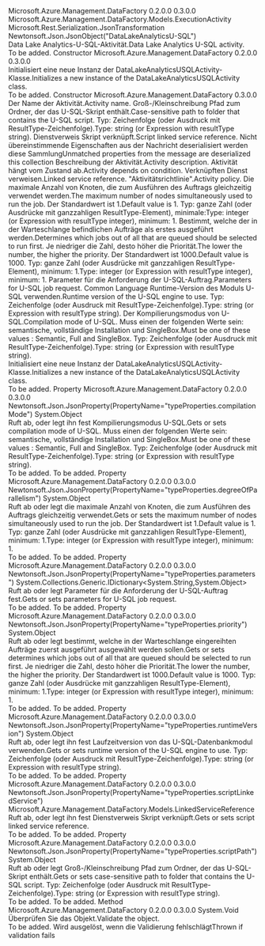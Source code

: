 <Type Name="DataLakeAnalyticsUSQLActivity" FullName="Microsoft.Azure.Management.DataFactory.Models.DataLakeAnalyticsUSQLActivity">
  <TypeSignature Language="C#" Value="public class DataLakeAnalyticsUSQLActivity : Microsoft.Azure.Management.DataFactory.Models.ExecutionActivity" />
  <TypeSignature Language="ILAsm" Value=".class public auto ansi beforefieldinit DataLakeAnalyticsUSQLActivity extends Microsoft.Azure.Management.DataFactory.Models.ExecutionActivity" />
  <TypeSignature Language="DocId" Value="T:Microsoft.Azure.Management.DataFactory.Models.DataLakeAnalyticsUSQLActivity" />
  <TypeSignature Language="VB.NET" Value="Public Class DataLakeAnalyticsUSQLActivity&#xA;Inherits ExecutionActivity" />
  <TypeSignature Language="F#" Value="type DataLakeAnalyticsUSQLActivity = class&#xA;    inherit ExecutionActivity" />
  <AssemblyInfo>
    <AssemblyName>Microsoft.Azure.Management.DataFactory</AssemblyName>
    <AssemblyVersion>0.2.0.0</AssemblyVersion>
    <AssemblyVersion>0.3.0.0</AssemblyVersion>
  </AssemblyInfo>
  <Base>
    <BaseTypeName>Microsoft.Azure.Management.DataFactory.Models.ExecutionActivity</BaseTypeName>
  </Base>
  <Interfaces />
  <Attributes>
    <Attribute>
      <AttributeName>Microsoft.Rest.Serialization.JsonTransformation</AttributeName>
    </Attribute>
    <Attribute>
      <AttributeName>Newtonsoft.Json.JsonObject("DataLakeAnalyticsU-SQL")</AttributeName>
    </Attribute>
  </Attributes>
  <Docs>
    <summary>
            <span data-ttu-id="3b172-101">Data Lake Analytics-U-SQL-Aktivität.</span><span class="sxs-lookup"><span data-stu-id="3b172-101">Data Lake Analytics U-SQL activity.</span></span>
            </summary>
    <remarks>To be added.</remarks>
  </Docs>
  <Members>
    <Member MemberName=".ctor">
      <MemberSignature Language="C#" Value="public DataLakeAnalyticsUSQLActivity ();" />
      <MemberSignature Language="ILAsm" Value=".method public hidebysig specialname rtspecialname instance void .ctor() cil managed" />
      <MemberSignature Language="DocId" Value="M:Microsoft.Azure.Management.DataFactory.Models.DataLakeAnalyticsUSQLActivity.#ctor" />
      <MemberSignature Language="VB.NET" Value="Public Sub New ()" />
      <MemberType>Constructor</MemberType>
      <AssemblyInfo>
        <AssemblyName>Microsoft.Azure.Management.DataFactory</AssemblyName>
        <AssemblyVersion>0.2.0.0</AssemblyVersion>
        <AssemblyVersion>0.3.0.0</AssemblyVersion>
      </AssemblyInfo>
      <Parameters />
      <Docs>
        <summary>
            <span data-ttu-id="3b172-102">Initialisiert eine neue Instanz der DataLakeAnalyticsUSQLActivity-Klasse.</span><span class="sxs-lookup"><span data-stu-id="3b172-102">Initializes a new instance of the DataLakeAnalyticsUSQLActivity class.</span></span>
            </summary>
        <remarks>To be added.</remarks>
      </Docs>
    </Member>
    <Member MemberName=".ctor">
      <MemberSignature Language="C#" Value="public DataLakeAnalyticsUSQLActivity (string name, object scriptPath, Microsoft.Azure.Management.DataFactory.Models.LinkedServiceReference scriptLinkedService, System.Collections.Generic.IDictionary&lt;string,object&gt; additionalProperties = null, string description = null, System.Collections.Generic.IList&lt;Microsoft.Azure.Management.DataFactory.Models.ActivityDependency&gt; dependsOn = null, Microsoft.Azure.Management.DataFactory.Models.LinkedServiceReference linkedServiceName = null, Microsoft.Azure.Management.DataFactory.Models.ActivityPolicy policy = null, object degreeOfParallelism = null, object priority = null, System.Collections.Generic.IDictionary&lt;string,object&gt; parameters = null, object runtimeVersion = null, object compilationMode = null);" />
      <MemberSignature Language="ILAsm" Value=".method public hidebysig specialname rtspecialname instance void .ctor(string name, object scriptPath, class Microsoft.Azure.Management.DataFactory.Models.LinkedServiceReference scriptLinkedService, class System.Collections.Generic.IDictionary`2&lt;string, object&gt; additionalProperties, string description, class System.Collections.Generic.IList`1&lt;class Microsoft.Azure.Management.DataFactory.Models.ActivityDependency&gt; dependsOn, class Microsoft.Azure.Management.DataFactory.Models.LinkedServiceReference linkedServiceName, class Microsoft.Azure.Management.DataFactory.Models.ActivityPolicy policy, object degreeOfParallelism, object priority, class System.Collections.Generic.IDictionary`2&lt;string, object&gt; parameters, object runtimeVersion, object compilationMode) cil managed" />
      <MemberSignature Language="DocId" Value="M:Microsoft.Azure.Management.DataFactory.Models.DataLakeAnalyticsUSQLActivity.#ctor(System.String,System.Object,Microsoft.Azure.Management.DataFactory.Models.LinkedServiceReference,System.Collections.Generic.IDictionary{System.String,System.Object},System.String,System.Collections.Generic.IList{Microsoft.Azure.Management.DataFactory.Models.ActivityDependency},Microsoft.Azure.Management.DataFactory.Models.LinkedServiceReference,Microsoft.Azure.Management.DataFactory.Models.ActivityPolicy,System.Object,System.Object,System.Collections.Generic.IDictionary{System.String,System.Object},System.Object,System.Object)" />
      <MemberSignature Language="VB.NET" Value="Public Sub New (name As String, scriptPath As Object, scriptLinkedService As LinkedServiceReference, Optional additionalProperties As IDictionary(Of String, Object) = null, Optional description As String = null, Optional dependsOn As IList(Of ActivityDependency) = null, Optional linkedServiceName As LinkedServiceReference = null, Optional policy As ActivityPolicy = null, Optional degreeOfParallelism As Object = null, Optional priority As Object = null, Optional parameters As IDictionary(Of String, Object) = null, Optional runtimeVersion As Object = null, Optional compilationMode As Object = null)" />
      <MemberSignature Language="F#" Value="new Microsoft.Azure.Management.DataFactory.Models.DataLakeAnalyticsUSQLActivity : string * obj * Microsoft.Azure.Management.DataFactory.Models.LinkedServiceReference * System.Collections.Generic.IDictionary&lt;string, obj&gt; * string * System.Collections.Generic.IList&lt;Microsoft.Azure.Management.DataFactory.Models.ActivityDependency&gt; * Microsoft.Azure.Management.DataFactory.Models.LinkedServiceReference * Microsoft.Azure.Management.DataFactory.Models.ActivityPolicy * obj * obj * System.Collections.Generic.IDictionary&lt;string, obj&gt; * obj * obj -&gt; Microsoft.Azure.Management.DataFactory.Models.DataLakeAnalyticsUSQLActivity" Usage="new Microsoft.Azure.Management.DataFactory.Models.DataLakeAnalyticsUSQLActivity (name, scriptPath, scriptLinkedService, additionalProperties, description, dependsOn, linkedServiceName, policy, degreeOfParallelism, priority, parameters, runtimeVersion, compilationMode)" />
      <MemberType>Constructor</MemberType>
      <AssemblyInfo>
        <AssemblyName>Microsoft.Azure.Management.DataFactory</AssemblyName>
        <AssemblyVersion>0.3.0.0</AssemblyVersion>
      </AssemblyInfo>
      <Parameters>
        <Parameter Name="name" Type="System.String" />
        <Parameter Name="scriptPath" Type="System.Object" />
        <Parameter Name="scriptLinkedService" Type="Microsoft.Azure.Management.DataFactory.Models.LinkedServiceReference" />
        <Parameter Name="additionalProperties" Type="System.Collections.Generic.IDictionary&lt;System.String,System.Object&gt;" />
        <Parameter Name="description" Type="System.String" />
        <Parameter Name="dependsOn" Type="System.Collections.Generic.IList&lt;Microsoft.Azure.Management.DataFactory.Models.ActivityDependency&gt;" />
        <Parameter Name="linkedServiceName" Type="Microsoft.Azure.Management.DataFactory.Models.LinkedServiceReference" />
        <Parameter Name="policy" Type="Microsoft.Azure.Management.DataFactory.Models.ActivityPolicy" />
        <Parameter Name="degreeOfParallelism" Type="System.Object" />
        <Parameter Name="priority" Type="System.Object" />
        <Parameter Name="parameters" Type="System.Collections.Generic.IDictionary&lt;System.String,System.Object&gt;" />
        <Parameter Name="runtimeVersion" Type="System.Object" />
        <Parameter Name="compilationMode" Type="System.Object" />
      </Parameters>
      <Docs>
        <param name="name"><span data-ttu-id="3b172-103">Der Name der Aktivität.</span><span class="sxs-lookup"><span data-stu-id="3b172-103">Activity name.</span></span></param>
        <param name="scriptPath"><span data-ttu-id="3b172-104">Groß-/Kleinschreibung Pfad zum Ordner, der das U-SQL-Skript enthält.</span><span class="sxs-lookup"><span data-stu-id="3b172-104">Case-sensitive path to folder that contains the U-SQL script.</span></span> <span data-ttu-id="3b172-105">Typ: Zeichenfolge (oder Ausdruck mit ResultType-Zeichenfolge).</span><span class="sxs-lookup"><span data-stu-id="3b172-105">Type: string (or Expression with resultType string).</span></span></param>
        <param name="scriptLinkedService"><span data-ttu-id="3b172-106">Dienstverweis Skript verknüpft.</span><span class="sxs-lookup"><span data-stu-id="3b172-106">Script linked service reference.</span></span></param>
        <param name="additionalProperties"><span data-ttu-id="3b172-107">Nicht übereinstimmende Eigenschaften aus der Nachricht deserialisiert werden diese Sammlung</span><span class="sxs-lookup"><span data-stu-id="3b172-107">Unmatched properties from the message are deserialized this collection</span></span></param>
        <param name="description"><span data-ttu-id="3b172-108">Beschreibung der Aktivität.</span><span class="sxs-lookup"><span data-stu-id="3b172-108">Activity description.</span></span></param>
        <param name="dependsOn"><span data-ttu-id="3b172-109">Aktivität hängt vom Zustand ab.</span><span class="sxs-lookup"><span data-stu-id="3b172-109">Activity depends on condition.</span></span></param>
        <param name="linkedServiceName"><span data-ttu-id="3b172-110">Verknüpften Dienst verweisen.</span><span class="sxs-lookup"><span data-stu-id="3b172-110">Linked service reference.</span></span></param>
        <param name="policy"><span data-ttu-id="3b172-111">"Aktivitätsrichtlinie".</span><span class="sxs-lookup"><span data-stu-id="3b172-111">Activity policy.</span></span></param>
        <param name="degreeOfParallelism"><span data-ttu-id="3b172-112">Die maximale Anzahl von Knoten, die zum Ausführen des Auftrags gleichzeitig verwendet werden.</span><span class="sxs-lookup"><span data-stu-id="3b172-112">The maximum number of nodes simultaneously used to run the job.</span></span> <span data-ttu-id="3b172-113">Der Standardwert ist 1.</span><span class="sxs-lookup"><span data-stu-id="3b172-113">Default value is 1.</span></span> <span data-ttu-id="3b172-114">Typ: ganze Zahl (oder Ausdrücke mit ganzzahligen ResultType-Element), minimale:</span><span class="sxs-lookup"><span data-stu-id="3b172-114">Type: integer (or Expression with resultType integer), minimum:</span></span>
            1.</param>
        <param name="priority"><span data-ttu-id="3b172-115">Bestimmt, welche der in der Warteschlange befindlichen Aufträge als erstes ausgeführt werden.</span><span class="sxs-lookup"><span data-stu-id="3b172-115">Determines which jobs out of all that are queued should be selected to run first.</span></span> <span data-ttu-id="3b172-116">Je niedriger die Zahl, desto höher die Priorität.</span><span class="sxs-lookup"><span data-stu-id="3b172-116">The lower the number, the higher the priority.</span></span> <span data-ttu-id="3b172-117">Der Standardwert ist 1000.</span><span class="sxs-lookup"><span data-stu-id="3b172-117">Default value is 1000.</span></span> <span data-ttu-id="3b172-118">Typ: ganze Zahl (oder Ausdrücke mit ganzzahligen ResultType-Element), minimum: 1.</span><span class="sxs-lookup"><span data-stu-id="3b172-118">Type: integer (or Expression with resultType integer), minimum: 1.</span></span></param>
        <param name="parameters"><span data-ttu-id="3b172-119">Parameter für die Anforderung der U-SQL-Auftrag.</span><span class="sxs-lookup"><span data-stu-id="3b172-119">Parameters for U-SQL job request.</span></span></param>
        <param name="runtimeVersion"><span data-ttu-id="3b172-120">Common Language Runtime-Version des Moduls U-SQL verwenden.</span><span class="sxs-lookup"><span data-stu-id="3b172-120">Runtime version of the U-SQL engine to use.</span></span> <span data-ttu-id="3b172-121">Typ: Zeichenfolge (oder Ausdruck mit ResultType-Zeichenfolge).</span><span class="sxs-lookup"><span data-stu-id="3b172-121">Type: string (or Expression with resultType string).</span></span></param>
        <param name="compilationMode"><span data-ttu-id="3b172-122">Der Kompilierungsmodus von U-SQL.</span><span class="sxs-lookup"><span data-stu-id="3b172-122">Compilation mode of U-SQL.</span></span> <span data-ttu-id="3b172-123">Muss einen der folgenden Werte sein: semantische, vollständige Installation und SingleBox.</span><span class="sxs-lookup"><span data-stu-id="3b172-123">Must be one of these values : Semantic, Full and SingleBox.</span></span> <span data-ttu-id="3b172-124">Typ: Zeichenfolge (oder Ausdruck mit ResultType-Zeichenfolge).</span><span class="sxs-lookup"><span data-stu-id="3b172-124">Type: string (or Expression with resultType string).</span></span></param>
        <summary>
            <span data-ttu-id="3b172-125">Initialisiert eine neue Instanz der DataLakeAnalyticsUSQLActivity-Klasse.</span><span class="sxs-lookup"><span data-stu-id="3b172-125">Initializes a new instance of the DataLakeAnalyticsUSQLActivity class.</span></span>
            </summary>
        <remarks>To be added.</remarks>
      </Docs>
    </Member>
    <Member MemberName="CompilationMode">
      <MemberSignature Language="C#" Value="public object CompilationMode { get; set; }" />
      <MemberSignature Language="ILAsm" Value=".property instance object CompilationMode" />
      <MemberSignature Language="DocId" Value="P:Microsoft.Azure.Management.DataFactory.Models.DataLakeAnalyticsUSQLActivity.CompilationMode" />
      <MemberSignature Language="VB.NET" Value="Public Property CompilationMode As Object" />
      <MemberSignature Language="F#" Value="member this.CompilationMode : obj with get, set" Usage="Microsoft.Azure.Management.DataFactory.Models.DataLakeAnalyticsUSQLActivity.CompilationMode" />
      <MemberType>Property</MemberType>
      <AssemblyInfo>
        <AssemblyName>Microsoft.Azure.Management.DataFactory</AssemblyName>
        <AssemblyVersion>0.2.0.0</AssemblyVersion>
        <AssemblyVersion>0.3.0.0</AssemblyVersion>
      </AssemblyInfo>
      <Attributes>
        <Attribute>
          <AttributeName>Newtonsoft.Json.JsonProperty(PropertyName="typeProperties.compilationMode")</AttributeName>
        </Attribute>
      </Attributes>
      <ReturnValue>
        <ReturnType>System.Object</ReturnType>
      </ReturnValue>
      <Docs>
        <summary>
            <span data-ttu-id="3b172-126">Ruft ab, oder legt ihn fest Kompilierungsmodus U-SQL.</span><span class="sxs-lookup"><span data-stu-id="3b172-126">Gets or sets compilation mode of U-SQL.</span></span> <span data-ttu-id="3b172-127">Muss einen der folgenden Werte sein: semantische, vollständige Installation und SingleBox.</span><span class="sxs-lookup"><span data-stu-id="3b172-127">Must be one of these values : Semantic, Full and SingleBox.</span></span> <span data-ttu-id="3b172-128">Typ: Zeichenfolge (oder Ausdruck mit ResultType-Zeichenfolge).</span><span class="sxs-lookup"><span data-stu-id="3b172-128">Type: string (or Expression with resultType string).</span></span>
            </summary>
        <value>To be added.</value>
        <remarks>To be added.</remarks>
      </Docs>
    </Member>
    <Member MemberName="DegreeOfParallelism">
      <MemberSignature Language="C#" Value="public object DegreeOfParallelism { get; set; }" />
      <MemberSignature Language="ILAsm" Value=".property instance object DegreeOfParallelism" />
      <MemberSignature Language="DocId" Value="P:Microsoft.Azure.Management.DataFactory.Models.DataLakeAnalyticsUSQLActivity.DegreeOfParallelism" />
      <MemberSignature Language="VB.NET" Value="Public Property DegreeOfParallelism As Object" />
      <MemberSignature Language="F#" Value="member this.DegreeOfParallelism : obj with get, set" Usage="Microsoft.Azure.Management.DataFactory.Models.DataLakeAnalyticsUSQLActivity.DegreeOfParallelism" />
      <MemberType>Property</MemberType>
      <AssemblyInfo>
        <AssemblyName>Microsoft.Azure.Management.DataFactory</AssemblyName>
        <AssemblyVersion>0.2.0.0</AssemblyVersion>
        <AssemblyVersion>0.3.0.0</AssemblyVersion>
      </AssemblyInfo>
      <Attributes>
        <Attribute>
          <AttributeName>Newtonsoft.Json.JsonProperty(PropertyName="typeProperties.degreeOfParallelism")</AttributeName>
        </Attribute>
      </Attributes>
      <ReturnValue>
        <ReturnType>System.Object</ReturnType>
      </ReturnValue>
      <Docs>
        <summary>
            <span data-ttu-id="3b172-129">Ruft ab oder legt die maximale Anzahl von Knoten, die zum Ausführen des Auftrags gleichzeitig verwendet.</span><span class="sxs-lookup"><span data-stu-id="3b172-129">Gets or sets the maximum number of nodes simultaneously used to run the job.</span></span> <span data-ttu-id="3b172-130">Der Standardwert ist 1.</span><span class="sxs-lookup"><span data-stu-id="3b172-130">Default value is 1.</span></span> <span data-ttu-id="3b172-131">Typ: ganze Zahl (oder Ausdrücke mit ganzzahligen ResultType-Element), minimum: 1.</span><span class="sxs-lookup"><span data-stu-id="3b172-131">Type: integer (or Expression with resultType integer), minimum: 1.</span></span>
            </summary>
        <value>To be added.</value>
        <remarks>To be added.</remarks>
      </Docs>
    </Member>
    <Member MemberName="Parameters">
      <MemberSignature Language="C#" Value="public System.Collections.Generic.IDictionary&lt;string,object&gt; Parameters { get; set; }" />
      <MemberSignature Language="ILAsm" Value=".property instance class System.Collections.Generic.IDictionary`2&lt;string, object&gt; Parameters" />
      <MemberSignature Language="DocId" Value="P:Microsoft.Azure.Management.DataFactory.Models.DataLakeAnalyticsUSQLActivity.Parameters" />
      <MemberSignature Language="VB.NET" Value="Public Property Parameters As IDictionary(Of String, Object)" />
      <MemberSignature Language="F#" Value="member this.Parameters : System.Collections.Generic.IDictionary&lt;string, obj&gt; with get, set" Usage="Microsoft.Azure.Management.DataFactory.Models.DataLakeAnalyticsUSQLActivity.Parameters" />
      <MemberType>Property</MemberType>
      <AssemblyInfo>
        <AssemblyName>Microsoft.Azure.Management.DataFactory</AssemblyName>
        <AssemblyVersion>0.2.0.0</AssemblyVersion>
        <AssemblyVersion>0.3.0.0</AssemblyVersion>
      </AssemblyInfo>
      <Attributes>
        <Attribute>
          <AttributeName>Newtonsoft.Json.JsonProperty(PropertyName="typeProperties.parameters")</AttributeName>
        </Attribute>
      </Attributes>
      <ReturnValue>
        <ReturnType>System.Collections.Generic.IDictionary&lt;System.String,System.Object&gt;</ReturnType>
      </ReturnValue>
      <Docs>
        <summary>
            <span data-ttu-id="3b172-132">Ruft ab oder legt Parameter für die Anforderung der U-SQL-Auftrag fest.</span><span class="sxs-lookup"><span data-stu-id="3b172-132">Gets or sets parameters for U-SQL job request.</span></span>
            </summary>
        <value>To be added.</value>
        <remarks>To be added.</remarks>
      </Docs>
    </Member>
    <Member MemberName="Priority">
      <MemberSignature Language="C#" Value="public object Priority { get; set; }" />
      <MemberSignature Language="ILAsm" Value=".property instance object Priority" />
      <MemberSignature Language="DocId" Value="P:Microsoft.Azure.Management.DataFactory.Models.DataLakeAnalyticsUSQLActivity.Priority" />
      <MemberSignature Language="VB.NET" Value="Public Property Priority As Object" />
      <MemberSignature Language="F#" Value="member this.Priority : obj with get, set" Usage="Microsoft.Azure.Management.DataFactory.Models.DataLakeAnalyticsUSQLActivity.Priority" />
      <MemberType>Property</MemberType>
      <AssemblyInfo>
        <AssemblyName>Microsoft.Azure.Management.DataFactory</AssemblyName>
        <AssemblyVersion>0.2.0.0</AssemblyVersion>
        <AssemblyVersion>0.3.0.0</AssemblyVersion>
      </AssemblyInfo>
      <Attributes>
        <Attribute>
          <AttributeName>Newtonsoft.Json.JsonProperty(PropertyName="typeProperties.priority")</AttributeName>
        </Attribute>
      </Attributes>
      <ReturnValue>
        <ReturnType>System.Object</ReturnType>
      </ReturnValue>
      <Docs>
        <summary>
            <span data-ttu-id="3b172-133">Ruft ab oder legt bestimmt, welche in der Warteschlange eingereihten Aufträge zuerst ausgeführt ausgewählt werden sollen.</span><span class="sxs-lookup"><span data-stu-id="3b172-133">Gets or sets determines which jobs out of all that are queued should be selected to run first.</span></span> <span data-ttu-id="3b172-134">Je niedriger die Zahl, desto höher die Priorität.</span><span class="sxs-lookup"><span data-stu-id="3b172-134">The lower the number, the higher the priority.</span></span> <span data-ttu-id="3b172-135">Der Standardwert ist 1000.</span><span class="sxs-lookup"><span data-stu-id="3b172-135">Default value is 1000.</span></span> <span data-ttu-id="3b172-136">Typ: ganze Zahl (oder Ausdrücke mit ganzzahligen ResultType-Element), minimum: 1.</span><span class="sxs-lookup"><span data-stu-id="3b172-136">Type: integer (or Expression with resultType integer), minimum: 1.</span></span>
            </summary>
        <value>To be added.</value>
        <remarks>To be added.</remarks>
      </Docs>
    </Member>
    <Member MemberName="RuntimeVersion">
      <MemberSignature Language="C#" Value="public object RuntimeVersion { get; set; }" />
      <MemberSignature Language="ILAsm" Value=".property instance object RuntimeVersion" />
      <MemberSignature Language="DocId" Value="P:Microsoft.Azure.Management.DataFactory.Models.DataLakeAnalyticsUSQLActivity.RuntimeVersion" />
      <MemberSignature Language="VB.NET" Value="Public Property RuntimeVersion As Object" />
      <MemberSignature Language="F#" Value="member this.RuntimeVersion : obj with get, set" Usage="Microsoft.Azure.Management.DataFactory.Models.DataLakeAnalyticsUSQLActivity.RuntimeVersion" />
      <MemberType>Property</MemberType>
      <AssemblyInfo>
        <AssemblyName>Microsoft.Azure.Management.DataFactory</AssemblyName>
        <AssemblyVersion>0.2.0.0</AssemblyVersion>
        <AssemblyVersion>0.3.0.0</AssemblyVersion>
      </AssemblyInfo>
      <Attributes>
        <Attribute>
          <AttributeName>Newtonsoft.Json.JsonProperty(PropertyName="typeProperties.runtimeVersion")</AttributeName>
        </Attribute>
      </Attributes>
      <ReturnValue>
        <ReturnType>System.Object</ReturnType>
      </ReturnValue>
      <Docs>
        <summary>
            <span data-ttu-id="3b172-137">Ruft ab, oder legt ihn fest Laufzeitversion von das U-SQL-Datenbankmodul verwenden.</span><span class="sxs-lookup"><span data-stu-id="3b172-137">Gets or sets runtime version of the U-SQL engine to use.</span></span> <span data-ttu-id="3b172-138">Typ: Zeichenfolge (oder Ausdruck mit ResultType-Zeichenfolge).</span><span class="sxs-lookup"><span data-stu-id="3b172-138">Type: string (or Expression with resultType string).</span></span>
            </summary>
        <value>To be added.</value>
        <remarks>To be added.</remarks>
      </Docs>
    </Member>
    <Member MemberName="ScriptLinkedService">
      <MemberSignature Language="C#" Value="public Microsoft.Azure.Management.DataFactory.Models.LinkedServiceReference ScriptLinkedService { get; set; }" />
      <MemberSignature Language="ILAsm" Value=".property instance class Microsoft.Azure.Management.DataFactory.Models.LinkedServiceReference ScriptLinkedService" />
      <MemberSignature Language="DocId" Value="P:Microsoft.Azure.Management.DataFactory.Models.DataLakeAnalyticsUSQLActivity.ScriptLinkedService" />
      <MemberSignature Language="VB.NET" Value="Public Property ScriptLinkedService As LinkedServiceReference" />
      <MemberSignature Language="F#" Value="member this.ScriptLinkedService : Microsoft.Azure.Management.DataFactory.Models.LinkedServiceReference with get, set" Usage="Microsoft.Azure.Management.DataFactory.Models.DataLakeAnalyticsUSQLActivity.ScriptLinkedService" />
      <MemberType>Property</MemberType>
      <AssemblyInfo>
        <AssemblyName>Microsoft.Azure.Management.DataFactory</AssemblyName>
        <AssemblyVersion>0.2.0.0</AssemblyVersion>
        <AssemblyVersion>0.3.0.0</AssemblyVersion>
      </AssemblyInfo>
      <Attributes>
        <Attribute>
          <AttributeName>Newtonsoft.Json.JsonProperty(PropertyName="typeProperties.scriptLinkedService")</AttributeName>
        </Attribute>
      </Attributes>
      <ReturnValue>
        <ReturnType>Microsoft.Azure.Management.DataFactory.Models.LinkedServiceReference</ReturnType>
      </ReturnValue>
      <Docs>
        <summary>
            <span data-ttu-id="3b172-139">Ruft ab, oder legt ihn fest Dienstverweis Skript verknüpft.</span><span class="sxs-lookup"><span data-stu-id="3b172-139">Gets or sets script linked service reference.</span></span>
            </summary>
        <value>To be added.</value>
        <remarks>To be added.</remarks>
      </Docs>
    </Member>
    <Member MemberName="ScriptPath">
      <MemberSignature Language="C#" Value="public object ScriptPath { get; set; }" />
      <MemberSignature Language="ILAsm" Value=".property instance object ScriptPath" />
      <MemberSignature Language="DocId" Value="P:Microsoft.Azure.Management.DataFactory.Models.DataLakeAnalyticsUSQLActivity.ScriptPath" />
      <MemberSignature Language="VB.NET" Value="Public Property ScriptPath As Object" />
      <MemberSignature Language="F#" Value="member this.ScriptPath : obj with get, set" Usage="Microsoft.Azure.Management.DataFactory.Models.DataLakeAnalyticsUSQLActivity.ScriptPath" />
      <MemberType>Property</MemberType>
      <AssemblyInfo>
        <AssemblyName>Microsoft.Azure.Management.DataFactory</AssemblyName>
        <AssemblyVersion>0.2.0.0</AssemblyVersion>
        <AssemblyVersion>0.3.0.0</AssemblyVersion>
      </AssemblyInfo>
      <Attributes>
        <Attribute>
          <AttributeName>Newtonsoft.Json.JsonProperty(PropertyName="typeProperties.scriptPath")</AttributeName>
        </Attribute>
      </Attributes>
      <ReturnValue>
        <ReturnType>System.Object</ReturnType>
      </ReturnValue>
      <Docs>
        <summary>
            <span data-ttu-id="3b172-140">Ruft ab oder legt Groß-/Kleinschreibung Pfad zum Ordner, der das U-SQL-Skript enthält.</span><span class="sxs-lookup"><span data-stu-id="3b172-140">Gets or sets case-sensitive path to folder that contains the U-SQL script.</span></span> <span data-ttu-id="3b172-141">Typ: Zeichenfolge (oder Ausdruck mit ResultType-Zeichenfolge).</span><span class="sxs-lookup"><span data-stu-id="3b172-141">Type: string (or Expression with resultType string).</span></span>
            </summary>
        <value>To be added.</value>
        <remarks>To be added.</remarks>
      </Docs>
    </Member>
    <Member MemberName="Validate">
      <MemberSignature Language="C#" Value="public override void Validate ();" />
      <MemberSignature Language="ILAsm" Value=".method public hidebysig virtual instance void Validate() cil managed" />
      <MemberSignature Language="DocId" Value="M:Microsoft.Azure.Management.DataFactory.Models.DataLakeAnalyticsUSQLActivity.Validate" />
      <MemberSignature Language="VB.NET" Value="Public Overrides Sub Validate ()" />
      <MemberSignature Language="F#" Value="override this.Validate : unit -&gt; unit" Usage="dataLakeAnalyticsUSQLActivity.Validate " />
      <MemberType>Method</MemberType>
      <AssemblyInfo>
        <AssemblyName>Microsoft.Azure.Management.DataFactory</AssemblyName>
        <AssemblyVersion>0.2.0.0</AssemblyVersion>
        <AssemblyVersion>0.3.0.0</AssemblyVersion>
      </AssemblyInfo>
      <ReturnValue>
        <ReturnType>System.Void</ReturnType>
      </ReturnValue>
      <Parameters />
      <Docs>
        <summary>
            <span data-ttu-id="3b172-142">Überprüfen Sie das Objekt.</span><span class="sxs-lookup"><span data-stu-id="3b172-142">Validate the object.</span></span>
            </summary>
        <remarks>To be added.</remarks>
        <exception cref="T:Microsoft.Rest.ValidationException">
            <span data-ttu-id="3b172-143">Wird ausgelöst, wenn die Validierung fehlschlägt</span><span class="sxs-lookup"><span data-stu-id="3b172-143">Thrown if validation fails</span></span>
            </exception>
      </Docs>
    </Member>
  </Members>
</Type>